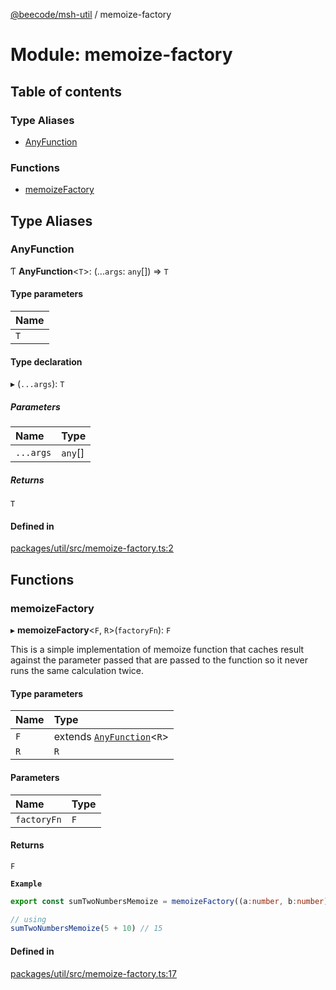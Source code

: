 [@beecode/msh-util](../README.md) / memoize-factory

# Module: memoize-factory

## Table of contents

### Type Aliases

- [AnyFunction](memoize_factory.md#anyfunction)

### Functions

- [memoizeFactory](memoize_factory.md#memoizefactory)

## Type Aliases

### AnyFunction

Ƭ **AnyFunction**\<`T`\>: (...`args`: `any`[]) => `T`

#### Type parameters

| Name |
| :------ |
| `T` |

#### Type declaration

▸ (`...args`): `T`

##### Parameters

| Name | Type |
| :------ | :------ |
| `...args` | `any`[] |

##### Returns

`T`

#### Defined in

[packages/util/src/memoize-factory.ts:2](https://github.com/beecode-rs/msh-util/blob/0a0f0d6/src/memoize-factory.ts#L2)

## Functions

### memoizeFactory

▸ **memoizeFactory**\<`F`, `R`\>(`factoryFn`): `F`

This is a simple implementation of memoize function that caches result against the parameter passed that are passed to the
function so it never runs the same calculation twice.

#### Type parameters

| Name | Type |
| :------ | :------ |
| `F` | extends [`AnyFunction`](memoize_factory.md#anyfunction)\<`R`\> |
| `R` | `R` |

#### Parameters

| Name | Type |
| :------ | :------ |
| `factoryFn` | `F` |

#### Returns

`F`

**`Example`**

```ts
export const sumTwoNumbersMemoize = memoizeFactory((a:number, b:number): number => a + b)

// using
sumTwoNumbersMemoize(5 + 10) // 15
```

#### Defined in

[packages/util/src/memoize-factory.ts:17](https://github.com/beecode-rs/msh-util/blob/0a0f0d6/src/memoize-factory.ts#L17)
